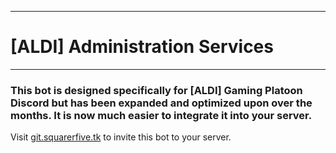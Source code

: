 -----------------------
# [ALDI] Administration Services
-----------------------
### This bot is designed specifically for [ALDI] Gaming Platoon Discord but has been expanded and optimized upon over the months. It is now much easier to integrate it into your server.
Visit [git.squarerfive.tk](http://git.squarerfive.tk/) to invite this bot to your server.
